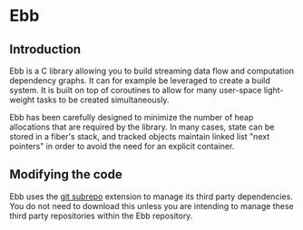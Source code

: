 # Ebb

## Introduction

Ebb is a C library allowing you to build streaming data flow and computation
dependency graphs.  It can for example be leveraged to create a build system.
It is built on top of coroutines to allow for many user-space light-weight
tasks to be created simultaneously.

Ebb has been carefully designed to minimize the number of heap allocations
that are required by the library.  In many cases, state can be stored in
a fiber's stack, and tracked objects maintain linked list "next pointers"
in order to avoid the need for an explicit container.

## Modifying the code

Ebb uses the [git subrepo](https://github.com/ingydotnet/git-subrepo) extension
to manage its third party dependencies.  You do not need to download this
unless you are intending to manage these third party repositories within
the Ebb repository.
